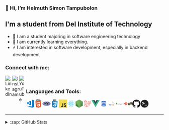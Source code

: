 ### 👋 Hi, I’m Helmuth Simon Tampubolon

## I'm a student from Del Institute of Technology
- 👯 I am a student majoring in software engineering technology
- 🌱 I am currently learning everything.
- ⚡ I am interested in software development, especially in backend development

### Connect with me:

[<img align="left" alt="LinkedIn" width="22px" src="https://cdn.jsdelivr.net/npm/simple-icons@v3/icons/linkedin.svg" />][linkedin]
[<img align="left" alt="Instagram" width="22px" src="https://cdn.jsdelivr.net/npm/simple-icons@v3/icons/instagram.svg" />][instagram]
[<img align="left" alt="YouTube" width="22px" src="https://cdn.jsdelivr.net/npm/simple-icons@v3/icons/youtube.svg" />][youtube]
<br />

### Languages and Tools:

<img align="left" alt="Visual Studio Code" width="26px" src="https://raw.githubusercontent.com/github/explore/80688e429a7d4ef2fca1e82350fe8e3517d3494d/topics/visual-studio-code/visual-studio-code.png" />
<img align="left" alt="HTML5" width="26px" src="https://raw.githubusercontent.com/github/explore/80688e429a7d4ef2fca1e82350fe8e3517d3494d/topics/html/html.png" />
<img align="left" alt="HTML5" width="26px" src="https://raw.githubusercontent.com/github/explore/80688e429a7d4ef2fca1e82350fe8e3517d3494d/topics/php/php.png" />
<img align="left" alt="CSS3" width="26px" src="https://raw.githubusercontent.com/github/explore/80688e429a7d4ef2fca1e82350fe8e3517d3494d/topics/css/css.png" />
<img align="left" alt="JavaScript" width="26px" src="https://raw.githubusercontent.com/github/explore/80688e429a7d4ef2fca1e82350fe8e3517d3494d/topics/javascript/javascript.png" />
<img align="left" alt="React" width="26px" src="https://raw.githubusercontent.com/github/explore/80688e429a7d4ef2fca1e82350fe8e3517d3494d/topics/react/react.png" />
<img align="left" alt="Node.js" width="26px" src="https://raw.githubusercontent.com/github/explore/80688e429a7d4ef2fca1e82350fe8e3517d3494d/topics/nodejs/nodejs.png" />
<img align="left" alt="React" width="26px" src="https://raw.githubusercontent.com/github/explore/80688e429a7d4ef2fca1e82350fe8e3517d3494d/topics/laravel/laravel.png" />
<img align="left" alt="Node.js" width="26px" src="https://raw.githubusercontent.com/github/explore/80688e429a7d4ef2fca1e82350fe8e3517d3494d/topics/vue/vue.png" />
<img align="left" alt="SQL" width="26px" src="https://raw.githubusercontent.com/github/explore/80688e429a7d4ef2fca1e82350fe8e3517d3494d/topics/sql/sql.png" />
<img align="left" alt="MySQL" width="26px" src="https://raw.githubusercontent.com/github/explore/80688e429a7d4ef2fca1e82350fe8e3517d3494d/topics/mysql/mysql.png" />
<img align="left" alt="MongoDB" width="26px" src="https://raw.githubusercontent.com/github/explore/80688e429a7d4ef2fca1e82350fe8e3517d3494d/topics/mongodb/mongodb.png" />
<img align="left" alt="Git" width="26px" src="https://raw.githubusercontent.com/github/explore/80688e429a7d4ef2fca1e82350fe8e3517d3494d/topics/git/git.png" />
<img align="left" alt="GitHub" width="26px" src="https://raw.githubusercontent.com/github/explore/78df643247d429f6cc873026c0622819ad797942/topics/github/github.png" />
<img align="left" alt="Terminal" width="26px" src="https://raw.githubusercontent.com/github/explore/80688e429a7d4ef2fca1e82350fe8e3517d3494d/topics/terminal/terminal.png" />

<br />
<br />

---

<details>
  <summary>:zap: GitHub Stats</summary>
  <br>
  
  ![Anurag's GitHub stats](https://github-readme-stats.vercel.app/api?username=helmuth12081999&show_icons=true&theme=radical)
  
  [![Readme Card](https://github-readme-stats.vercel.app/api/pin/?username=jansennn&repo=Plan-it-FE)](https://github.com/jansennn/Plan-it-FE) [![Readme Card](https://github-readme-stats.vercel.app/api/pin/?username=jansennn&repo=Plan-it-BE)](https://github.com/jansennn/Plan-it-BE)
  
  [![Readme Card](https://github-readme-stats.vercel.app/api/pin/?username=yeremia-dev&repo=project-deting)](https://github.com/yeremia-dev/project-deting) [![Readme Card](https://github-readme-stats.vercel.app/api/pin/?username=chandrasitinjak&repo=tobazone)](https://github.com/chandrasitinjak/tobazone)
  
   [![Readme Card](https://github-readme-stats.vercel.app/api/pin/?username=ucokpel1112&repo=PA-III-02-2020)](https://github.com/ucokpel1112/PA-III-02-2020) 
  
  [![Top Langs](https://github-readme-stats.vercel.app/api/top-langs/?username=helmuth12081999&langs_count=8)](https://github.com/anuraghazra/github-readme-stats)

</details>

[instagram]: https://www.instagram.com/helmuth.tampubolon/
[linkedin]: https://www.linkedin.com/in/helmuth-simon-tampubolon-18935717a/
[youtube]: https://www.youtube.com/channel/UCKJ9sNQdftbhhDwV0_GCZ5Q
